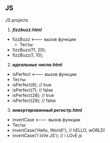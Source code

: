 ## JS
JS projects
1) ___fizzbuzz.html___ 
* fizzBuzz <--- вызов функции
	* Тесты:
* fizzBuzz(11, 20);
* fizzBuzz(1, 10);


2) ___идеальные числа.html___
* isPerfect <--- вызов функции
* 	Тесты:
* isPerfect(6); // true
* isPerfect(7); // false
* isPerfect(28); // true
* isPerfect(29); // false
3) ___инвертированный регистр.html___ 
* invertCase <--- вызов функции
*	Тесты:
* invertCase('Hello, World!'); // hELLO, wORLD!
* invertCase('I loVe JS');     // i LOvE js

